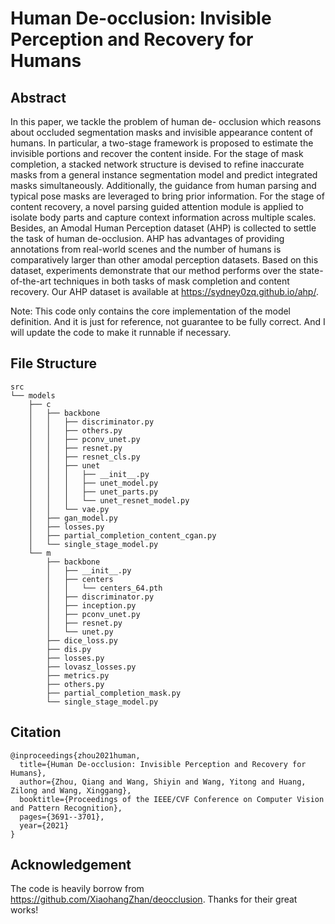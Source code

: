 # Human De-occlusion: Invisible Perception and Recovery for Humans

## Abstract

In this paper, we tackle the problem of human de- occlusion which reasons about occluded segmentation masks and invisible appearance content of humans. In particular, a two-stage framework is proposed to estimate the invisible portions and recover the content inside. For the stage of mask completion, a stacked network structure is devised to refine inaccurate masks from a general instance segmentation model and predict integrated masks simultaneously. Additionally, the guidance from human parsing and typical pose masks are leveraged to bring prior information. For the stage of content recovery, a novel parsing guided attention module is applied to isolate body parts and capture context information across multiple scales. Besides, an Amodal Human Perception dataset (AHP) is collected to settle the task of human de-occlusion. AHP has advantages of providing annotations from real-world scenes and the number of humans is comparatively larger than other amodal perception datasets. Based on this dataset, experiments demonstrate that our method performs over the state-of-the-art techniques in both tasks of mask completion and content recovery. Our AHP dataset is available at https://sydney0zq.github.io/ahp/.

Note: This code only contains the core implementation of the model definition. And it is just for reference, not guarantee to be fully correct. And I will update the code to make it runnable if necessary.


## File Structure

```
src
└── models
    ├── c
    │   ├── backbone
    │   │   ├── discriminator.py
    │   │   ├── others.py
    │   │   ├── pconv_unet.py
    │   │   ├── resnet.py
    │   │   ├── resnet_cls.py
    │   │   ├── unet
    │   │   │   ├── __init__.py
    │   │   │   ├── unet_model.py
    │   │   │   ├── unet_parts.py
    │   │   │   └── unet_resnet_model.py
    │   │   └── vae.py
    │   ├── gan_model.py
    │   ├── losses.py
    │   ├── partial_completion_content_cgan.py
    │   └── single_stage_model.py
    └── m
        ├── backbone
        │   ├── __init__.py
        │   ├── centers
        │   │   └── centers_64.pth
        │   ├── discriminator.py
        │   ├── inception.py
        │   ├── pconv_unet.py
        │   ├── resnet.py
        │   └── unet.py
        ├── dice_loss.py
        ├── dis.py
        ├── losses.py
        ├── lovasz_losses.py
        ├── metrics.py
        ├── others.py
        ├── partial_completion_mask.py
        └── single_stage_model.py
```


## Citation

```
@inproceedings{zhou2021human,
  title={Human De-occlusion: Invisible Perception and Recovery for Humans},
  author={Zhou, Qiang and Wang, Shiyin and Wang, Yitong and Huang, Zilong and Wang, Xinggang},
  booktitle={Proceedings of the IEEE/CVF Conference on Computer Vision and Pattern Recognition},
  pages={3691--3701},
  year={2021}
}
```

## Acknowledgement

The code is heavily borrow from https://github.com/XiaohangZhan/deocclusion. Thanks for their great works!